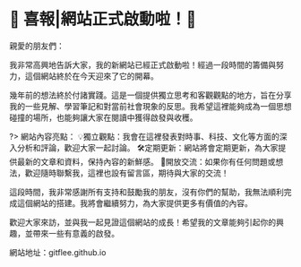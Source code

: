 # 🎉 喜報|網站正式啟動啦！🎉

親愛的朋友們：

我非常高興地告訴大家，我的新網站已經正式啟動啦！經過一段時間的籌備與努力，這個網站終於在今天迎來了它的開幕。

幾年前的想法終於付諸實踐。這是一個提供獨立思考和客觀觀點的地方，旨在分享我的一些見解、學習筆記和對當前社會現象的反思。我希望這裡能夠成為一個思想碰撞的場所，也能夠讓大家在閱讀中獲得啟發與收穫。

?> 網站內容亮點：
💡獨立觀點：我會在這裡發表對時事、科技、文化等方面的深入分析和評論，歡迎大家一起討論。
🛠️定期更新：網站將會定期更新，為大家提供最新的文章和資料，保持內容的新鮮感。
💬開放交流：如果你有任何問題或想法，歡迎隨時聯繫我，這裡也設有留言區，期待與大家的交流！

這段時間，我非常感謝所有支持和鼓勵我的朋友，沒有你們的幫助，我無法順利完成這個網站的搭建。我將會繼續努力，為大家提供更多有價值的內容。

歡迎大家來訪，並與我一起見證這個網站的成長！希望我的文章能夠引起你的興趣，並帶來一些有意義的啟發。

網站地址：gitflee.github.io


